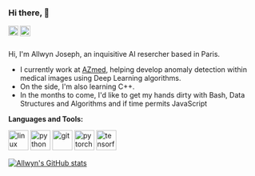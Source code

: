 ### Hi there, 👋

<a href="https://www.linkedin.com/in/allwyn-joseph/">
  <img align="left" alt="Allwyn Joseph | LinkedIn" width="20px" src="https://www.vectorlogo.zone/logos/twitter/twitter-icon.svg" />
</a>
<a href="https://twitter.com/anuraghazru">
  <img align="left" alt="Allwyn Joseph | Twitter" width="21px" src="https://www.vectorlogo.zone/logos/linkedin/linkedin-icon.svg" />
</a>


<br />
<br />

Hi, I'm Allwyn Joseph, an inquisitive AI resercher based in Paris. 
- I currently work at [AZmed](azmed.co), helping develop anomaly detection within medical images using Deep Learning algorithms.
- On the side, I'm also learning C++.
- In the months to come, I'd like to get my hands dirty with Bash, Data Structures and Algorithms and if time permits JavaScript


**Languages and Tools:**  
<p align="left">
<img src="https://www.vectorlogo.zone/logos/linux/linux-icon.svg" alt="linux" width="40" height="40"/> 
<img src="https://www.vectorlogo.zone/logos/python/python-icon.svg" alt="python" width="40" height="40"/> 
<img src="https://www.vectorlogo.zone/logos/git-scm/git-scm-icon.svg" alt="git" width="40" height="40"/> 
<img src="https://www.vectorlogo.zone/logos/pytorch/pytorch-icon.svg" alt="pytorch" width="40" height="40"/>
<img src="https://www.vectorlogo.zone/logos/tensorflow/tensorflow-icon.svg" alt="tensorflow" width="40" height="40"/>
  
  
<p align="left">

[![Allwyn's GitHub stats](https://github-readme-stats.vercel.app/api?username=allwyn12)](https://github.com/anuraghazra/github-readme-stats)

</p>
